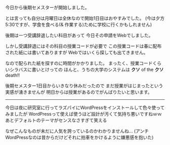 今日から後期セメスターが開始しました。

とは言っても自分は月曜日は全休なので開始1日目はおやすみでした。
(今は夕方5:30ですが、学食を食べる(& 作業する)ために学校に行くかもしれません)

後期は一つ受講辞退したい科目があって
今日その申請をWebでしました。

しかし受講辞退にはその科目の授業コードが必要で
この授業コードは春に配布された紙には書いてありますが
Webではいくら探しても出てきません。

なので配られた紙を探すのに時間がかかりました。
まったく、授業コードくらいシラバスに書いとけっての
ほんと、うちの大学のシステムは **クソ** of the **クソ** death:bangbang:

後期セメスター1日目からいきなり休みだったので
まだ授業がはじまったという実感が湧きませんが
明日からは授業があるのでがんばりたいと思います。

***

今日は夜に研究室に行ってラズパイにWordPressをインストールして色々使ってみましたが
WordPressって使えば使うほど設計が汚くて気持ち悪いですねｗｗ
あとデフォルトのテーマがセンスなさすぎて笑える

なぜこんなものが未だに人気を誇っているのかわかりませんね…
(アンチWordPressなのは昔からだけどそれに拍車をかけるように嫌悪感を抱いた)

